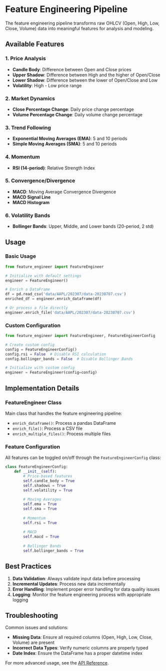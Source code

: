 # Feature Engineering Pipeline

The feature engineering pipeline transforms raw OHLCV (Open, High, Low, Close, Volume) data into meaningful features for analysis and modeling.

## Available Features

### 1. Price Analysis
- **Candle Body**: Difference between Open and Close prices
- **Upper Shadow**: Difference between High and the higher of Open/Close
- **Lower Shadow**: Difference between the lower of Open/Close and Low
- **Volatility**: High - Low price range

### 2. Market Dynamics
- **Close Percentage Change**: Daily price change percentage
- **Volume Percentage Change**: Daily volume change percentage

### 3. Trend Following
- **Exponential Moving Averages (EMA)**: 5 and 10 periods
- **Simple Moving Averages (SMA)**: 5 and 10 periods

### 4. Momentum
- **RSI (14-period)**: Relative Strength Index

### 5. Convergence/Divergence
- **MACD**: Moving Average Convergence Divergence
- **MACD Signal Line**
- **MACD Histogram**

### 6. Volatility Bands
- **Bollinger Bands**: Upper, Middle, and Lower bands (20-period, 2 std)

## Usage

### Basic Usage
```python
from feature_engineer import FeatureEngineer

# Initialize with default settings
engineer = FeatureEngineer()

# Enrich a DataFrame
df = pd.read_csv('data/AAPL/202307/data-20230707.csv')
enriched_df = engineer.enrich_dataframe(df)

# Or process a file directly
engineer.enrich_file('data/AAPL/202307/data-20230707.csv')
```

### Custom Configuration
```python
from feature_engineer import FeatureEngineer, FeatureEngineerConfig

# Create custom config
config = FeatureEngineerConfig()
config.rsi = False  # Disable RSI calculation
config.bollinger_bands = False  # Disable Bollinger Bands

# Initialize with custom config
engineer = FeatureEngineer(config=config)
```

## Implementation Details

### FeatureEngineer Class
Main class that handles the feature engineering pipeline:
- `enrich_dataframe()`: Process a pandas DataFrame
- `enrich_file()`: Process a CSV file
- `enrich_multiple_files()`: Process multiple files

### Feature Configuration
All features can be toggled on/off through the `FeatureEngineerConfig` class:
```python
class FeatureEngineerConfig:
    def __init__(self):
        # Price-based features
        self.candle_body = True
        self.shadows = True
        self.volatility = True
        
        # Moving Averages
        self.ema = True
        self.sma = True
        
        # Momentum
        self.rsi = True
        
        # MACD
        self.macd = True
        
        # Bollinger Bands
        self.bollinger_bands = True
```

## Best Practices
1. **Data Validation**: Always validate input data before processing
2. **Incremental Updates**: Process new data incrementally
3. **Error Handling**: Implement proper error handling for data quality issues
4. **Logging**: Monitor the feature engineering process with appropriate logging

## Troubleshooting
Common issues and solutions:
- **Missing Data**: Ensure all required columns (Open, High, Low, Close, Volume) are present
- **Incorrect Data Types**: Verify numeric columns are properly typed
- **Date Index**: Ensure the DataFrame has a proper datetime index

For more advanced usage, see the [API Reference](../api/feature_engineer.md).
